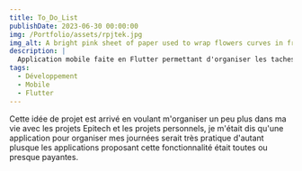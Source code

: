 ```yaml
---
title: To_Do_List
publishDate: 2023-06-30 00:00:00
img: /Portfolio/assets/rpjtek.jpg
img_alt: A bright pink sheet of paper used to wrap flowers curves in front of rich blue background
description: |
  Application mobile faite en Flutter permettant d'organiser les taches que l'on a faire tout au long de la semaine.
tags:
  - Développement
  - Mobile
  - Flutter
---
```


Cette idée de projet est arrivé en voulant m'organiser un peu plus dans ma vie avec les projets Epitech et les projets personnels,
je m'était dis qu'une application pour organiser mes journées serait très pratique d'autant plusque les applications proposant 
cette fonctionnalité était toutes ou presque payantes.

